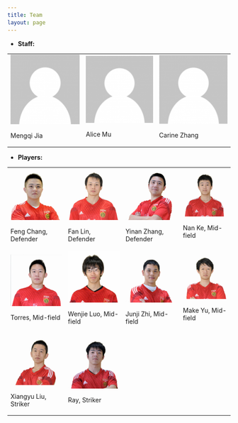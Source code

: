 ```yaml
---
title: Team
layout: page
---
```




* **Staff:**

<table style="width:100%">
  <tr>		
    <td>
	  <img src="/media/img/ppl/default.png" alt="Drawing" style="width: 200px;"/>
	  <p class="ppl_caption">Mengqi Jia</div>
	</td>	
    <td>
	  <img src="/media/img/ppl/default.png" alt="Drawing" style="width: 200px;"/>
	  <p class="ppl_caption">Alice Mu</div>
	</td>	
    <td>
	  <img src="/media/img/ppl/default.png" alt="Drawing" style="width: 200px;"/>
	  <p class="ppl_caption">Carine Zhang</div>
	</td>
  </tr>
</table> 

* **Players:**

<table style="width:100%">
  <tr>		
    <td>
	  <img src="/media/img/ppl/feng.jpg" alt="Drawing" style="width: 200px;"/>
	  <p class="ppl_caption">Feng Chang, Defender</div>
	</td>	
    <td>
	  <img src="/media/img/ppl/fan.jpg" alt="Drawing" style="width: 200px;"/>
	  <p class="ppl_caption">Fan Lin, Defender</div>
	</td>			
    <td>
	  <img src="/media/img/ppl/yinan.jpg" alt="Drawing" style="width: 200px;"/>
	  <p class="ppl_caption">Yinan Zhang, Defender</div>
	</td>		
    <td>
	  <img src="/media/img/ppl/kenan.jpg" alt="Drawing" style="width: 200px;"/>
	  <p class="ppl_caption">Nan Ke, Mid-field</div>
	</td>		
  </tr>
  <tr>		
    <td>
	  <img src="/media/img/ppl/torres.jpg" alt="Drawing" style="width: 200px;"/>
	  <p class="ppl_caption">Torres, Mid-field</div>
	</td>		
    <td>
	  <img src="/media/img/ppl/wenjie.jpg" alt="Drawing" style="width: 200px;"/>
	  <p class="ppl_caption">Wenjie Luo, Mid-field</div>
	</td>		
    <td>
	  <img src="/media/img/ppl/junji.jpg" alt="Drawing" style="width: 200px;"/>
	  <p class="ppl_caption">Junji Zhi, Mid-field</div>
	</td>		
    <td>
	  <img src="/media/img/ppl/mark.jpg" alt="Drawing" style="width: 200px;"/>
	  <p class="ppl_caption">Make Yu, Mid-field</div>
	</td>		
  </tr>
  <tr>	
    <td>
	  <img src="/media/img/ppl/albe.jpg" alt="Drawing" style="width: 200px;"/>
	  <p class="ppl_caption">Xiangyu Liu, Striker</div>
	</td>			
    <td>
	  <img src="/media/img/ppl/ray.jpg" alt="Drawing" style="width: 200px;"/>
	  <p class="ppl_caption">Ray, Striker</div>
	</td>
	</td>		
  </tr>
</table>